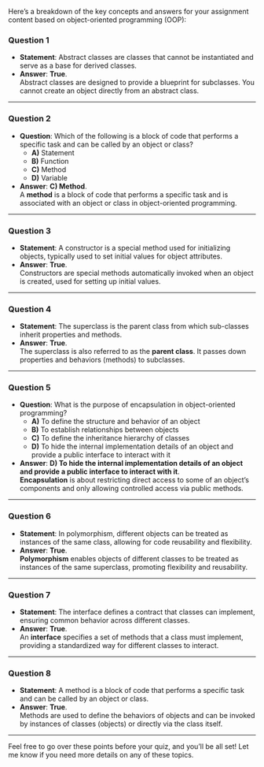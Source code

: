Here’s a breakdown of the key concepts and answers for your assignment content based on object-oriented programming (OOP):

### **Question 1**
- **Statement**: Abstract classes are classes that cannot be instantiated and serve as a base for derived classes.
- **Answer**: **True**.  
  Abstract classes are designed to provide a blueprint for subclasses. You cannot create an object directly from an abstract class.

---

### **Question 2**
- **Question**: Which of the following is a block of code that performs a specific task and can be called by an object or class?
  - **A)** Statement
  - **B)** Function
  - **C)** Method
  - **D)** Variable
- **Answer**: **C) Method**.  
  A **method** is a block of code that performs a specific task and is associated with an object or class in object-oriented programming.

---

### **Question 3**
- **Statement**: A constructor is a special method used for initializing objects, typically used to set initial values for object attributes.
- **Answer**: **True**.  
  Constructors are special methods automatically invoked when an object is created, used for setting up initial values.

---

### **Question 4**
- **Statement**: The superclass is the parent class from which sub-classes inherit properties and methods.
- **Answer**: **True**.  
  The superclass is also referred to as the **parent class**. It passes down properties and behaviors (methods) to subclasses.

---

### **Question 5**
- **Question**: What is the purpose of encapsulation in object-oriented programming?
  - **A)** To define the structure and behavior of an object
  - **B)** To establish relationships between objects
  - **C)** To define the inheritance hierarchy of classes
  - **D)** To hide the internal implementation details of an object and provide a public interface to interact with it
- **Answer**: **D) To hide the internal implementation details of an object and provide a public interface to interact with it**.  
  **Encapsulation** is about restricting direct access to some of an object’s components and only allowing controlled access via public methods.

---

### **Question 6**
- **Statement**: In polymorphism, different objects can be treated as instances of the same class, allowing for code reusability and flexibility.
- **Answer**: **True**.  
  **Polymorphism** enables objects of different classes to be treated as instances of the same superclass, promoting flexibility and reusability.

---

### **Question 7**
- **Statement**: The interface defines a contract that classes can implement, ensuring common behavior across different classes.
- **Answer**: **True**.  
  An **interface** specifies a set of methods that a class must implement, providing a standardized way for different classes to interact.

---

### **Question 8**
- **Statement**: A method is a block of code that performs a specific task and can be called by an object or class.
- **Answer**: **True**.  
  Methods are used to define the behaviors of objects and can be invoked by instances of classes (objects) or directly via the class itself.

---

Feel free to go over these points before your quiz, and you’ll be all set! Let me know if you need more details on any of these topics.